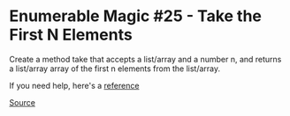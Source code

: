 # Enumerable Magic #25 - Take the First N Elements

Create a method take that accepts a list/array and a number n,
and returns a list/array array of the first n elements from the list/array.

If you need help, here's a [reference](https://docs.python.org/3/library/stdtypes.html#sequence-types-list-tuple-range)

[Source](https://www.codewars.com/kata/545afd0761aa4c3055001386)